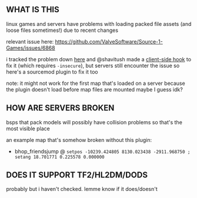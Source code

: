 ## WHAT IS THIS
linux games and servers have problems with loading packed file assets (and loose files sometimes!) due to recent changes

relevant issue here: https://github.com/ValveSoftware/Source-1-Games/issues/6868

i tracked the problem down [here](https://github.com/ValveSoftware/source-sdk-2013/issues/865) and @shavitush made a [client-side hook](https://github.com/ValveSoftware/Source-1-Games/issues/6868#issuecomment-2707662934) to fix it (which requires `-insecure`), but servers still encounter the issue so here's a sourcemod plugin to fix it too

note: it might not work for the first map that's loaded on a server because the plugin doesn't load before map files are mounted maybe I guess idk?


## HOW ARE SERVERS BROKEN
bsps that pack models will possibly have collision problems so that's the most visible place

an example map that's somehow broken without this plugin:
- bhop_friendsjump @ `setpos -10239.424805 8130.023438 -2911.968750 ; setang 18.701771 0.225578 0.000000`


## DOES IT SUPPORT TF2/HL2DM/DODS
probably but i haven't checked. lemme know if it does/doesn't

